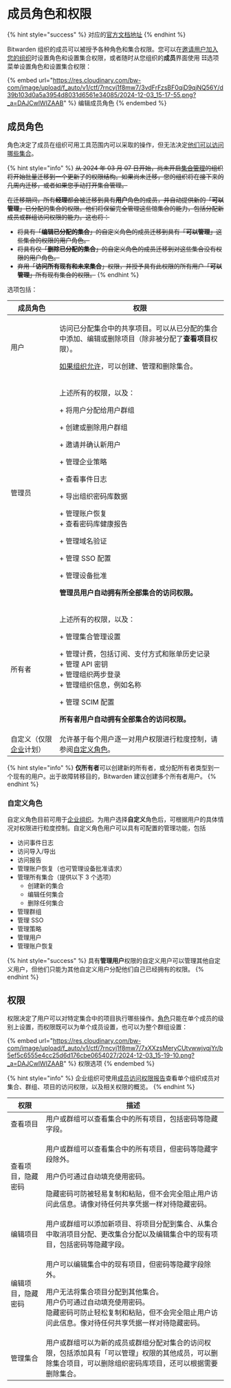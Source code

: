 # 成员角色和权限

{% hint style="success" %}
对应的[官方文档地址](https://bitwarden.com/help/article/user-types-access-control/)
{% endhint %}

Bitwarden 组织的成员可以被授予各种角色和集合权限。您可以在[邀请用户加入您的组织](../../organizations/user-management.md)时设置角色和设置集合权限，或者随时从您组织的**成员**界面使用 **☷**&#x9009;项菜单设置角色和设置集合权限：

{% embed url="https://res.cloudinary.com/bw-com/image/upload/f_auto/v1/ctf/7rncvj1f8mw7/3vdFrFzsBF0qiD9qjNQ56Y/d39b103d0a5a3954d8031d6561e34085/2024-12-03_15-17-55.png?_a=DAJCwlWIZAAB" %}
编辑成员角色
{% endembed %}

## 成员角色 <a href="#member-roles" id="member-roles"></a>

角色决定了成员在组织可用工具范围内可以采取的操作，但无法决定[他们可以访问哪些集合](member-roles-and-permissions.md#permissions)。

{% hint style="info" %}
~~从 2024 年 03 月 07 日开始，尚未开启~~[~~集合管理~~](../organization-basics/collection-management.md)~~的组织将开始批量迁移到一个更新了的权限结构。如果尚未迁移，您的组织将在接下来的几周内迁移，或者如果您手动打开集合管理。~~

~~在迁移期间，所有**经理**都会被迁移到具有**用户**角色的成员，并自动提供新的「**可以管理**」已分配的集合的权限。他们将保留完全管理这些馆集合的能力，包括分配新成员或群组访问权限的能力。这也将：~~

* ~~将具有「**编辑已分配的集合**」的自定义角色的成员迁移到具有「**可以管理**」这些集合的权限的用户角色。~~
* ~~将具有仅「**删除已分配的集合**」的自定义角色的成员迁移到对这些集合没有权限的用户角色。~~
* ~~弃用「**访问所有现有和未来集合**」权限，并授予具有此权限的所有用户「**可以管理**」所有现有集合的权限。~~
{% endhint %}

选项包括：

| 成员角色                                                                                                      | 权限                                                                                                                                                                                                                                                        |
| --------------------------------------------------------------------------------------------------------- | --------------------------------------------------------------------------------------------------------------------------------------------------------------------------------------------------------------------------------------------------------- |
| 用户                                                                                                        | <p>访问已分配集合中的共享项目。可以从已分配的集合中添加、编辑或删除项目（除非被分配了<strong>查看项目</strong>权限）。</p><p></p><p><a href="../organization-basics/collection-management.md">如果组织允许</a>，可以创建、管理和删除集合。</p>                                                                                 |
| 管理员                                                                                                       | <p>上述所有的权限，以及：</p><p>+ 将用户分配给用户群组</p><p>+ 创建或删除用户群组</p><p>+ 邀请并确认新用户</p><p>+ 管理企业策略</p><p>+ 查看事件日志</p><p>+ 导出组织密码库数据</p><p>+ 管理账户恢复<br>+ 查看密码库健康报告</p><p>+ 管理域名验证</p><p>+ 管理 SSO 配置</p><p>+ 管理设备批准</p><p></p><p><strong>管理员用户自动拥有所全部集合的访问权限。</strong></p> |
| 所有者                                                                                                       | <p>上述所有的权限，以及：</p><p>+ 管理集合管理设置</p><p>+ 管理计费，包括订阅、支付方式和账单历史记录<br>+ 管理 API 密钥<br>+ 管理组织两步登录<br>+ 管理组织信息，例如名称</p><p>+ 管理 SCIM 配置</p><p></p><p><strong>所有者用户自动拥有全部集合的访问权限。</strong></p>                                                                      |
| 自定义（仅限[企业](../../plans-and-pricing/password-manager/about-bitwarden-plans.md#enterprise-organizations)计划） | 允许基于每个用户逐一对用户权限进行粒度控制，请参阅[自定义角色](member-roles-and-permissions.md#custom-role)。                                                                                                                                                                            |

{% hint style="info" %}
**仅所有者**可以创建新的所有者，或分配所有者类型到一个现有的用户。出于故障转移目的，Bitwarden 建议创建多个所有者用户。
{% endhint %}

### 自定义角色 <a href="#custom-role" id="custom-role"></a>

自定义角色目前可用于[企业组织](../../plans-and-pricing/password-manager/about-bitwarden-plans.md#enterprise-organizations)。为用户选择**自定义**角色后，可根据用户的具体情况对权限进行粒度控制。自定义角色用户可以具有可配置的管理功能，包括

* 访问事件日志
* 访问导入/导出
* 访问报告
* 管理账户恢复（也可管理设备批准请求）
* 管理所有集合（提供以下 3 个选项）
  * 创建新的集合
  * 编辑任何集合
  * 删除任何集合
* 管理群组
* 管理 SSO
* 管理策略
* 管理用户
* 管理账户恢复

{% hint style="success" %}
具有**管理用户**权限的自定义用户可以管理其他自定义用户，但他们只能为其他自定义用户分配他们自己已经拥有的权限。
{% endhint %}

## 权限 <a href="#permissions" id="permissions"></a>

权限决定了用户可以对特定集合中的项目执行哪些操作。[角色](member-roles-and-permissions.md#member-roles)只能在单个成员的级别上设置，而权限既可以为单个成员设置，也可以为整个群组设置：

{% embed url="https://res.cloudinary.com/bw-com/image/upload/f_auto/v1/ctf/7rncvj1f8mw7/7xXXzsMeryCUtvwwjvqjYr/b5ef5c6555e4cc25d6d176cbe0654027/2024-12-03_15-19-10.png?_a=DAJCwlWIZAAB" %}
权限选项
{% endembed %}

{% hint style="info" %}
企业组织可使用[成员访问权限报告](../../your-vault/vault-health-reports.md#member-access)查看单个组织成员对集合、群组、项目的访问权限，以及相关权限的概览。
{% endhint %}

| 权限        | 描述                                                                                                                                 |
| --------- | ---------------------------------------------------------------------------------------------------------------------------------- |
| 查看项目      | 用户或群组可以查看集合中的所有项目，包括密码等隐藏字段。                                                                                                       |
| 查看项目，隐藏密码 | <p>用户或群组可以查看集合中的所有项目，但密码等隐藏字段除外。</p><p>用户仍可通过自动填充使用密码。</p><p>隐藏密码可防被轻易复制​​和粘贴，但不会完全阻止用户访问此信息。请像对待任何共享凭据一样对待隐藏密码。</p>               |
| 编辑项目      | 用户或群组可以添加新项目、将项目分配到集合、从集合中取消项目分配、更改集合分配以及编辑集合中的现有项目，包括密码等隐藏字段。                                                                     |
| 编辑项目，隐藏密码 | <p>用户可以编辑集合中的现有项目，但密码等隐藏字段除外。</p><p>用户无法将集合项目分配到其他集合。<br>用户仍可通过自动填充使用密码。<br>隐藏密码可防止轻松复制​​和粘贴，但不会完全阻止用户访问此信息。像对待任何共享凭据一样对待隐藏密码。</p> |
| 管理集合      | 用户或群组可以为新的成员或群组分配对集合的访问权限，包括添加具有「可以管理」权限的其他成员，可以删除集合项目，可以删除组织密码库项目，还可以根据需要删除集合。                                                    |
